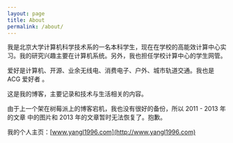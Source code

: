 ```yaml
---
layout: page
title: About
permalink: /about/
---
```


我是北京大学计算机科学技术系的一名本科学生，现在在学校的高能效计算中心实习。我的研究兴趣主要在计算机系统。另外，我也担任学校计算中心的学生网管。

爱好是计算机、开源、业余无线电、消费电子、户外、城市轨道交通。我也是 ACG 爱好者
。

这是我的博客，主要记录和技术与生活相关的内容。

由于上一个架在树莓派上的博客宕机，我也没有很好的备份，所以 2011 - 2013 年的文章
中的图片和 2013 年的文章暂时无法恢复了。抱歉。

我的个人主页：[www.yangl1996.com](http://www.yangl1996.com)

